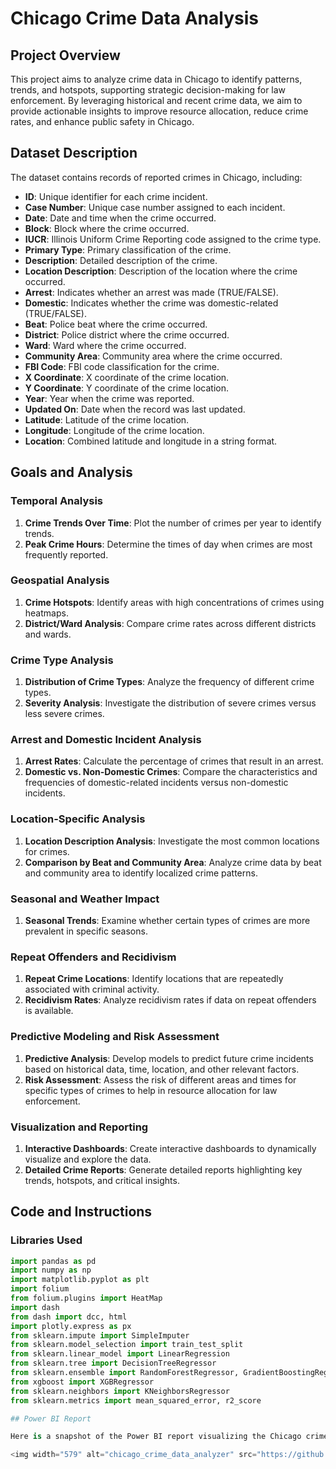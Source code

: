# Chicago Crime Data Analysis

## Project Overview

This project aims to analyze crime data in Chicago to identify patterns, trends, and hotspots, supporting strategic decision-making for law enforcement. By leveraging historical and recent crime data, we aim to provide actionable insights to improve resource allocation, reduce crime rates, and enhance public safety in Chicago.

## Dataset Description

The dataset contains records of reported crimes in Chicago, including:

- **ID**: Unique identifier for each crime incident.
- **Case Number**: Unique case number assigned to each incident.
- **Date**: Date and time when the crime occurred.
- **Block**: Block where the crime occurred.
- **IUCR**: Illinois Uniform Crime Reporting code assigned to the crime type.
- **Primary Type**: Primary classification of the crime.
- **Description**: Detailed description of the crime.
- **Location Description**: Description of the location where the crime occurred.
- **Arrest**: Indicates whether an arrest was made (TRUE/FALSE).
- **Domestic**: Indicates whether the crime was domestic-related (TRUE/FALSE).
- **Beat**: Police beat where the crime occurred.
- **District**: Police district where the crime occurred.
- **Ward**: Ward where the crime occurred.
- **Community Area**: Community area where the crime occurred.
- **FBI Code**: FBI code classification for the crime.
- **X Coordinate**: X coordinate of the crime location.
- **Y Coordinate**: Y coordinate of the crime location.
- **Year**: Year when the crime was reported.
- **Updated On**: Date when the record was last updated.
- **Latitude**: Latitude of the crime location.
- **Longitude**: Longitude of the crime location.
- **Location**: Combined latitude and longitude in a string format.

## Goals and Analysis

### Temporal Analysis

1. **Crime Trends Over Time**: Plot the number of crimes per year to identify trends.
2. **Peak Crime Hours**: Determine the times of day when crimes are most frequently reported.

### Geospatial Analysis

1. **Crime Hotspots**: Identify areas with high concentrations of crimes using heatmaps.
2. **District/Ward Analysis**: Compare crime rates across different districts and wards.

### Crime Type Analysis

1. **Distribution of Crime Types**: Analyze the frequency of different crime types.
2. **Severity Analysis**: Investigate the distribution of severe crimes versus less severe crimes.

### Arrest and Domestic Incident Analysis

1. **Arrest Rates**: Calculate the percentage of crimes that result in an arrest.
2. **Domestic vs. Non-Domestic Crimes**: Compare the characteristics and frequencies of domestic-related incidents versus non-domestic incidents.

### Location-Specific Analysis

1. **Location Description Analysis**: Investigate the most common locations for crimes.
2. **Comparison by Beat and Community Area**: Analyze crime data by beat and community area to identify localized crime patterns.

### Seasonal and Weather Impact

1. **Seasonal Trends**: Examine whether certain types of crimes are more prevalent in specific seasons.

### Repeat Offenders and Recidivism

1. **Repeat Crime Locations**: Identify locations that are repeatedly associated with criminal activity.
2. **Recidivism Rates**: Analyze recidivism rates if data on repeat offenders is available.

### Predictive Modeling and Risk Assessment

1. **Predictive Analysis**: Develop models to predict future crime incidents based on historical data, time, location, and other relevant factors.
2. **Risk Assessment**: Assess the risk of different areas and times for specific types of crimes to help in resource allocation for law enforcement.

### Visualization and Reporting

1. **Interactive Dashboards**: Create interactive dashboards to dynamically visualize and explore the data.
2. **Detailed Crime Reports**: Generate detailed reports highlighting key trends, hotspots, and critical insights.

## Code and Instructions

### Libraries Used

```python
import pandas as pd
import numpy as np
import matplotlib.pyplot as plt
import folium
from folium.plugins import HeatMap
import dash
from dash import dcc, html
import plotly.express as px
from sklearn.impute import SimpleImputer
from sklearn.model_selection import train_test_split
from sklearn.linear_model import LinearRegression
from sklearn.tree import DecisionTreeRegressor
from sklearn.ensemble import RandomForestRegressor, GradientBoostingRegressor
from xgboost import XGBRegressor
from sklearn.neighbors import KNeighborsRegressor
from sklearn.metrics import mean_squared_error, r2_score

## Power BI Report

Here is a snapshot of the Power BI report visualizing the Chicago crime data:

<img width="579" alt="chicago_crime_data_analyzer" src="https://github.com/surabhi0901/chicago_crime_data_analyzer/assets/78378870/736e8762-d236-497c-80bb-42a9e4314e72">

